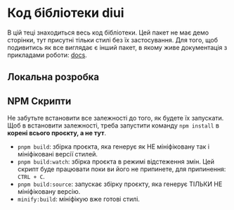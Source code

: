 # Код бібліотеки diui

В цій теці знаходиться весь код бібліотеки. Цей пакет не має демо сторінки, тут присутні тільки стилі без їх застосування. Для того, щоб подивитись як все виглядає є інший пакет, в якому живе документація з прикладами роботи: [docs](../docs/README.md).

## Локальна розробка

## NPM Скрипти

Не забутьте встановити все залежності до того, як будете їх запускати. Щоб в встановити залежності, треба запустити команду `npm install` в **корені всього проєкту, а не тут**.

- `pnpm build`: збірка проєкта, яка генерує як НЕ мініфіковану так і мініфіковані версії стилей.
- `pnpm build:watch`: збірка проєкта в режимі відстеження змін. Цей скрипт буде працювати поки ви його не припинете, для припинення: `CTRL + C`.
- `pnpm build:source`: запускає збірку проєкту, яка генерує ТІЛЬКИ НЕ мініфіковану версію.
- `minify:build`: мініфікую вже готові стилі.
